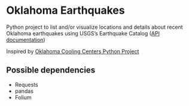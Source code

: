 # Oklahoma Earthquakes

Python project to list and/or visualize locations and details about recent Oklahoma earthquakes using USGS’s Earthquake Catalog ([API documentation](https://earthquake.usgs.gov/fdsnws/event/1/))

Inspired by [Oklahoma Cooling Centers Python Project](https://github.com/alex-code4okc/oklahoma_cooling_centers_python)

## Possible dependencies
* Requests
* pandas
* Folium
